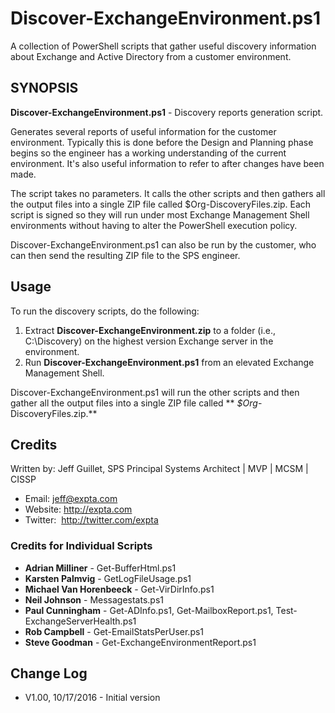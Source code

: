 # Discover-ExchangeEnvironment.ps1
A collection of PowerShell scripts that gather useful discovery information about Exchange and Active Directory from a customer environment.

## SYNOPSIS
**Discover-ExchangeEnvironment.ps1** - Discovery reports generation script.

Generates several reports of useful information for the customer environment. Typically this is done before the Design and Planning phase begins so the engineer has a working understanding of the current environment. It's also useful information to refer to after changes have been made.

The script takes no parameters. It calls the other scripts and then gathers all the output files into a single ZIP file called $Org-DiscoveryFiles.zip. Each script is signed so they will run under most Exchange Management Shell environments without having to alter the PowerShell execution policy.

Discover-ExchangeEnvironment.ps1 can also be run by the customer, who can then send the resulting ZIP file to the SPS engineer.

## Usage
To run the discovery scripts, do the following:

1. Extract **Discover-ExchangeEnvironment.zip** to a folder (i.e., C:\Discovery) on the highest version Exchange server in the environment.
2. Run **Discover-ExchangeEnvironment.ps1** from an elevated Exchange Management Shell.

Discover-ExchangeEnvironment.ps1 will run the other scripts and then gather all the output files into a single ZIP file called ** *$Org*-DiscoveryFiles.zip.**

## Credits
Written by: Jeff Guillet, SPS Principal Systems Architect | MVP | MCSM | CISSP

* Email:    jeff@expta.com
* Website:  http://expta.com
* Twitter:  http://twitter.com/expta

### Credits for Individual Scripts
* **Adrian Milliner** - Get-BufferHtml.ps1
* **Karsten Palmvig** - GetLogFileUsage.ps1
* **Michael Van Horenbeeck** - Get-VirDirInfo.ps1
* **Neil Johnson** - Messagestats.ps1
* **Paul Cunningham** - Get-ADInfo.ps1, Get-MailboxReport.ps1, Test-ExchangeServerHealth.ps1
* **Rob Campbell** - Get-EmailStatsPerUser.ps1
* **Steve Goodman** - Get-ExchangeEnvironmentReport.ps1

## Change Log
- V1.00, 10/17/2016 - Initial version
